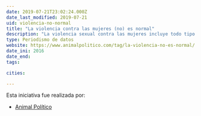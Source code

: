 ```yaml
---
date: 2019-07-21T23:02:24.000Z
date_last_modified: 2019-07-21
uid: violencia-no-normal
title: "La violencia contra las mujeres (no) es normal"
description: "La violencia sexual contra las mujeres incluye todo tipo de agresiones, desde agresiones de tipo verbal y física hasta tocamientos y violaciones. Sin embargo, el mayor número de agresiones suceden dentro de las instalaciones del Metro en CIudad de México. Esta investigación lo cuenta."
type: Periodismo de datos
website: https://www.animalpolitico.com/tag/la-violencia-no-es-normal/
date_ini: 2016
date_end: 
tags:

cities: 

---
```


Esta iniciativa fue realizada por:

- [Animal Político](/i/animal-politico.html)
